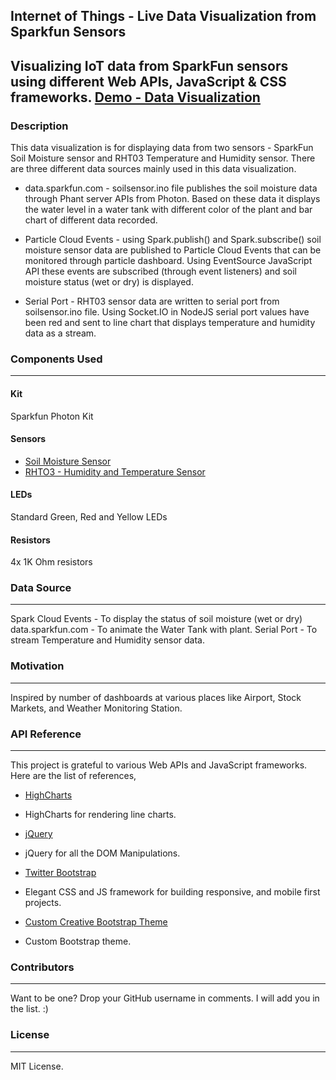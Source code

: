 ## Internet of Things - Live Data Visualization from Sparkfun Sensors
Visualizing IoT data from SparkFun sensors using different Web APIs, JavaScript & CSS frameworks.
[Demo - Data Visualization](http://nathan5x.github.io/IoT-DataViz/)
---
### Description
This data visualization is for displaying data from two sensors - SparkFun Soil Moisture sensor and RHT03 Temperature and Humidity sensor. There are three different data sources mainly used in this data visualization.

* data.sparkfun.com - soilsensor.ino file publishes the soil moisture data through Phant server APIs from Photon. Based on these data it displays the water level in a water tank with different color of the plant and bar chart of different data recorded.

* Particle Cloud Events - using Spark.publish() and Spark.subscribe() soil moisture sensor data are published to Particle Cloud Events that can be monitored through particle dashboard. Using EventSource JavaScript API these events are subscribed (through event listeners) and soil moisture status (wet or dry) is displayed.

* Serial Port - RHT03 sensor data are written to serial port from soilsensor.ino file.  Using Socket.IO in NodeJS serial port values have been red and sent to line chart that displays temperature and humidity data as a stream. 

### Components Used
---
#### Kit
Sparkfun Photon Kit

#### Sensors
* [Soil Moisture Sensor](https://www.sparkfun.com/products/13322)
* [RHTO3 - Humidity and Temperature Sensor](https://www.sparkfun.com/products/10167)

#### LEDs
Standard Green, Red and Yellow LEDs

#### Resistors
4x 1K Ohm resistors


### Data Source
---
Spark Cloud Events - To display the status of soil moisture (wet or dry)
data.sparkfun.com - To animate the Water Tank with plant.
Serial Port - To stream Temperature and Humidity sensor data.

### Motivation
---
Inspired by number of dashboards at various places like Airport, Stock Markets, and Weather Monitoring Station.

### API Reference
---
This project is grateful to various Web APIs and JavaScript frameworks. Here are the list of references,

* [HighCharts](http://www.highcharts.com/demo/line-basic/dark-green)
 - HighCharts for rendering line charts.

* [jQuery](https://jquery.com/)
 - jQuery for all the DOM Manipulations.

* [Twitter Bootstrap](http://getbootstrap.com/)
 - Elegant CSS and JS framework for building responsive, and mobile first projects.

* [Custom Creative Bootstrap Theme](http://startbootstrap.com/template-overviews/creative/)
 - Custom Bootstrap theme.

### Contributors
---
Want to be one? Drop your GitHub username in comments. I will add you in the list. :)

### License
---
MIT License.
